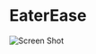 # EaterEase
![Screen Shot](https://github.com/aditiaprabowo3/eater-ease/blob/main/public/images/ss.png)

